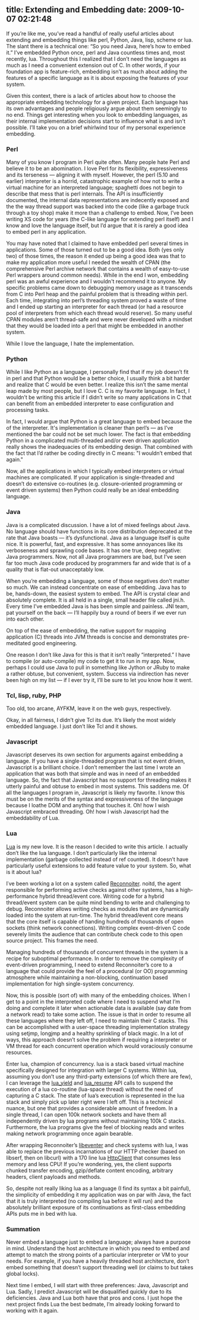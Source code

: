 title: Extending and Embedding
date: 2009-10-07 02:21:48
---

<p>If you&#8217;re like me, you&#8217;ve read a handful of really useful articles about extending and embedding things like perl, Python, Java, lisp, scheme or lua.  The slant there is a technical one: &#8220;So you need Java, here&#8217;s how to embed it.&#8221;  I&#8217;ve embedded Python once, perl and Java countless times and, most recently, lua.  Throughout this I realized that I don&#8217;t need the languages as much as I need a convenient extension out of C.  In other words, if your foundation app is feature-rich, embedding isn't as much about adding the features of a specific language as it is about exposing the features of your system.</p>  <p>Given this context, there is a lack of articles about how to choose the appropriate embedding technology for a given project.  Each language has its own advantages and people religiously argue about them seemingly to no end.  Things get interesting when you look to embedding languages, as their internal implementation decisions start to influence what is and isn't possible.  I&#8217;ll take you on a brief whirlwind tour of my personal experience embedding.</p>  <h3>Perl</h3>  <p>Many of you know I program in Perl quite often.  Many people hate Perl and believe it to be an abomination.  I love Perl for its flexibility, expressiveness and its terseness &#8212; aligning it with myself.  However, the perl (5.10 and earlier) interpreter is a horrid, catastrophic example of how not to write a virtual machine for an interpreted language; spaghetti does not begin to describe that mess that is perl internals.  The API is insufficiently documented, the internal data representations are indecently exposed and the the way thread support was backed into the code (like a garbage truck through a toy shop) make it more than a challenge to embed.  Now, I&#8217;ve been writing XS code for years (the C-like language for extending perl itself) and I know and love the language itself, but I&#8217;d argue that it is rarely a good idea to embed perl in any application.</p>  <p>You may have noted that I claimed to have embedded perl several times in applications.  Some of those turned out to be a good idea.  Both (yes only two) of those times, the reason it ended up being a good idea was that to make my application more useful I needed the wealth of CPAN (the comprehensive Perl archive network that contains a wealth of easy-to-use Perl wrappers around common needs).  While in the end I won, embedding perl was an awful experience and I wouldn't recommend it to anyone.  My specific problems came down to debugging memory usage as it transcends from C into Perl heap and the painful problem that is threading within perl.  Each time, integrating into perl&#8217;s threading system proved a waste of time and I ended up starting an interpreter for each thread (or had a resource pool of interpreters from which each thread would reserve).  So many useful CPAN modules aren&#8217;t thread-safe and were never developed with a mindset that they would be loaded into a perl that might be embedded in another system.</p>  <p>While I love the language, I hate the implementation.</p>  <h3>Python</h3>  <p>While I like Python as a language, I personally find that if my job doesn&#8217;t fit in perl and that Python would be a better choice, I usually think a bit harder and realize that C would be even better.  I realize this isn&#8217;t the same mental leap made by most people, but I love C.  C is my favorite language.  In fact, I wouldn&#8217;t be writing this article if I didn&#8217;t write so many applications in C that can benefit from an embedded interpreter to ease configuration and processing tasks.</p>  <p>In fact, I would argue that Python is a great language to embed because the of the interpreter.  It's implementation is cleaner than perl&#8217;s &#8212; as I&#8217;ve mentioned the bar could not be set much lower.  The fact is that embedding Python in a complicated multi-threaded and/or even driven application really shows the inadequacies of its embedding design.  That combined with the fact that I&#8217;d rather be coding directly in C means: "I wouldn&#8217;t embed that again."</p>  <p>Now, all the applications in which I typically embed interpreters or virtual machines are complicated.  If your application is single-threaded and doesn&#8217;t do extensive co-routines (e.g. closure-oriented programming or event driven systems) then Python could really be an ideal embedding language.</p>  <h3>Java</h3>  <p>Java is a complicated discussion.  I have a lot of mixed feelings about Java.  No language should have functions in its core distribution deprecated at the rate that Java boasts &#8212; it&#8217;s dysfunctional.  Java as a language itself is quite nice.  It is powerful, fast, and expressive.  It has some annoyances like its verboseness and sprawling code bases.  It has one true, deep negative: Java programmers.  Now, not all Java programmers are bad, but I've seen far too much Java code produced by programmers far and wide that is of a quality that is flat-out unacceptably low.</p>  <p>When you&#8217;re embedding a language, some of those negatives don&#8217;t matter so much.  We can instead concentrate on ease of embedding.  Java has to be, hands-down, the easiest system to embed.  The API is crystal clear and absolutely complete.  It is all held in a single, small header file called jni.h.  Every time I&#8217;ve embedded Java is has been simple and painless.  JNI team, pat yourself on the back &#8212; I&#8217;ll happily buy a round of beers if we ever run into each other.</p>  <p>On top of the ease of embedding, the native support for mapping application (C) threads into JVM threads is concise and demonstrates pre-meditated good engineering.</p>  <p>One reason I don&#8217;t like Java for this is that it isn&#8217;t really &#8220;interpreted.&#8221;  I have to compile (or auto-compile) my code to get it to run in my app.  Now, perhaps I could use Java to pull in something like Jython or JRuby to make a rather obtuse, but convenient, system.  Success via indirection has never been high on my list &#8212; if I ever try it, I&#8217;ll be sure to let you know how it went.</p>  <h3>Tcl, lisp, ruby, PHP</h3>  <p>Too old, too arcane, AYFKM, leave it on the web guys, respectively.</p>  <p>Okay, in all fairness, I didn&#8217;t give Tcl its due.  It&#8217;s likely the most widely embedded language.  I just don&#8217;t like Tcl and it shows.</p>  <h3>Javascript</h3>  <p>Javascript deserves its own section for arguments against embedding a language.  If you have a single-threaded program that is not event driven, Javascript is a brilliant choice.  I don&#8217;t remember the last time I wrote an application that was both that simple and was in need of an embedded language.  So, the fact that Javascript has no support for threading makes it utterly painful and obtuse to embed in most systems.  This saddens me.  Of all the languages I program in, Javascript is likely my favorite.  I know this must be on the merits of the syntax and expressiveness of the language because I loathe DOM and anything that touches it.  Oh! how I wish Javascript embraced threading.  Oh! how I wish Javascript had the embeddability of Lua.</p>  <h3>Lua</h3>  <p><a href="http://www.lua.org/">Lua</a> is my new love.  It is the reason I decided to write this article.  I actually don&#8217;t like the lua language.  I don&#8217;t particularly like the internal implementation (garbage collected instead of ref counted).  It doesn&#8217;t have particularly useful extensions to add feature value to your system.  So, what is it about lua?</p>  <p>I&#8127;ve been working a lot on a system called <a href="https://labs.omniti.com/trac/reconnoiter">Reconnoiter</a>.  noitd, the agent responsible for performing active checks against other systems, has a high-performance hybrid thread/event core.  Writing code for a hybrid thread/event system can be quite mind bending to write and challenging to debug.  Reconnoiter allows writing checks as modules that are dynamically loaded into the system at run-time.  The hybrid thread/event core means that the core itself is capable of handing hundreds of thousands of open sockets (think network connections).  Writing complex event-driven C code severely limits the audience that can contribute check code to this open source project.  This frames the need.</p>  <p>Managing hundreds of thousands of concurrent threads in the system is a recipe for suboptimal performance.  In order to remove the complexity of event-driven programming, I need to extend Reconnoiter&#8217;s core to a language that could provide the feel of a procedural (or OO) programming atmosphere while maintaining a non-blocking, continuation based implementation for high single-system concurrency.</p>  <p>Now, this is possible (sort of) with many of the embedding choices. When I get to a point in the interpreted code where I need to suspend what I&#8217;m doing and complete it later when actionable data is available (say date from a network read)  to take some action.  The issue is that in order to resume all these languages where they left off, I need to maintain their C stacks.  This can be accomplished with a user-space threading implementation strategy using setjmp, longjmp and a healthy sprinkling of black magic.  In a lot of ways, this approach doesn&#8217;t solve the problem if requiring a interpreter or VM thread for each concurrent operation which would voraciously consume resources.</p>  <p>Enter lua, champion of concurrency.  lua is a stack based virtual machine specifically designed for integration with larger C systems.  Within lua, assuming you don&#8217;t use any third-party extensions (of which there are few), I can leverage the <a href="http://www.lua.org/manual/5.1/manual.html#lua_yield">lua_yield</a> and <a href="http://www.lua.org/manual/5.1/manual.html#lua_resume">lua_resume</a> API calls to suspend the execution of a lua co-routine (lua-space thread) without the need of capturing a C stack.  The state of lua&#8217;s execution is represented in the lua stack and simply pick up later right were I left off.  This is a technical nuance, but one that provides a considerable amount of freedom.  In a single thread, I can open 100k network sockets and have them all independently driven by lua programs without maintaining 100k C stacks.  Furthermore, the lua programs give the feel of blocking reads and writes making network programming once again bearable.</p>  <p>After wrapping Reconnoiter&#8217;s <a href="https://labs.omniti.com/trac/reconnoiter/browser/trunk/src/eventer">libeventer</a> and check systems with lua, I was able to replace the previous incarnations of our HTTP checker (based on libserf, then on libcurl) with a 170 line lua <a href="https://labs.omniti.com/trac/reconnoiter/browser/trunk/src/modules-lua/noit/HttpClient.lua">HttpClient</a> that consumes less memory and less CPU!   If you&#8217;re wondering, yes, the client supports chunked transfer encoding, gzip/deflate content encoding, arbitrary headers, client payloads and methods.</p>  <p>So, despite not really liking lua as a language (I find its syntax a bit painful), the simplicity of embedding it my application was on par with Java, the fact that it is truly interpreted (no compiling lua before it will run) and the absolutely brilliant exposure of its continuations as first-class embedding APIs puts me in bed with lua.</p>  <h3>Summation</h3>  <p>Never embed a language just to embed a language; always have a purpose in mind.  Understand the host architecture in which you need to embed and attempt to match the strong points of a particular interpreter or VM to your needs.  For example, if you have a heavily threaded host architecture, don&#8217;t embed something that doesn&#8217;t support threading well (or claims to but takes global locks).</p>  <p>Next time I embed, I will start with three preferences: Java, Javascript and Lua.  Sadly, I predict Javascript will be disqualified quickly due to its deficiencies.  Java and Lua both have that pros and cons.  I just hope the next project finds Lua the best bedmate, I&#8217;m already looking forward to working with it again.</p>
